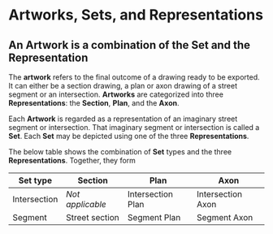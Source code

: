 # Artworks, Sets, and Representations

## An **Artwork** is a combination of the **Set** and the **Representation**

The **artwork** refers to the final outcome of a drawing ready to be exported. It can either be a section drawing, a plan or axon drawing of a street segment or an intersection. **Artworks** are categorized into three **Representations**: the **Section**, **Plan**, and the **Axon**.

Each **Artwork** is regarded as a representation of an imaginary street segment or intersection. That imaginary segment or intersection is called a **Set**. Each **Set** may be depicted using one of the three **Representations**.

The below table shows the combination of **Set** types and the three **Representations**. Together, they form

| **Set type** | **Section**      | **Plan**          | **Axon**          |
|--------------|------------------|-------------------|-------------------|
| Intersection | *Not applicable* | Intersection Plan | Intersection Axon |
| Segment      | Street section   | Segment Plan      | Segment Axon      |


